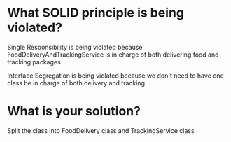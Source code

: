 # What SOLID principle is being violated?
Single Responsibility is being violated because 
FoodDeliveryAndTrackingService is in charge of both
delivering food and tracking packages

Interface Segregation is being violated because
we don't need to have one class be in charge of both
delivery and tracking
# What is your solution?
Split the class into FoodDelivery class and
TrackingService class